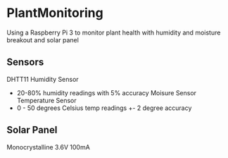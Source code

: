 # PlantMonitoring
Using a Raspberry Pi 3 to monitor plant health with humidity and moisture breakout and solar panel

## Sensors
DHTT11 Humidity Sensor
- 20-80% humidity readings with 5% accuracy
Moisure Sensor
Temperature Sensor
- 0 - 50 degrees Celsius temp readings +- 2 degree accuracy

## Solar Panel
Monocrystalline 3.6V 100mA
